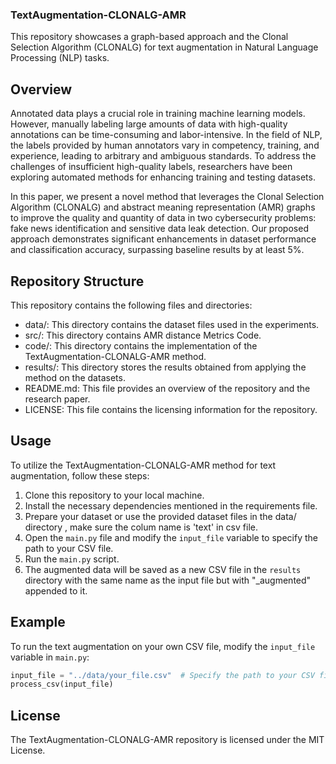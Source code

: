 ### TextAugmentation-CLONALG-AMR
This repository showcases a graph-based approach and the Clonal Selection Algorithm (CLONALG) for text augmentation in Natural Language Processing (NLP) tasks.

## Overview
Annotated data plays a crucial role in training machine learning models. However, manually labeling large amounts of data with high-quality annotations can be time-consuming and labor-intensive. In the field of NLP, the labels provided by human annotators vary in competency, training, and experience, leading to arbitrary and ambiguous standards. To address the challenges of insufficient high-quality labels, researchers have been exploring automated methods for enhancing training and testing datasets.

In this paper, we present a novel method that leverages the Clonal Selection Algorithm (CLONALG) and abstract meaning representation (AMR) graphs to improve the quality and quantity of data in two cybersecurity problems: fake news identification and sensitive data leak detection. Our proposed approach demonstrates significant enhancements in dataset performance and classification accuracy, surpassing baseline results by at least 5%.

## Repository Structure
This repository contains the following files and directories:

- data/: This directory contains the dataset files used in the experiments.
- src/: This directory contains AMR distance Metrics Code.
- code/: This directory contains the implementation of the TextAugmentation-CLONALG-AMR method.
- results/: This directory stores the results obtained from applying the method on the datasets.
- README.md: This file provides an overview of the repository and the research paper.
- LICENSE: This file contains the licensing information for the repository.

## Usage
To utilize the TextAugmentation-CLONALG-AMR method for text augmentation, follow these steps:

1. Clone this repository to your local machine.
2. Install the necessary dependencies mentioned in the requirements file. 
3. Prepare your dataset or use the provided dataset files in the data/ directory , make sure the colum name is 'text' in csv file.
4. Open the `main.py` file and modify the `input_file` variable to specify the path to your CSV file.
5. Run the `main.py` script.
6. The augmented data will be saved as a new CSV file in the `results` directory with the same name as the input file but with "_augmented" appended to it.

## Example

To run the text augmentation on your own CSV file, modify the `input_file` variable in `main.py`:

```python
input_file = "../data/your_file.csv"  # Specify the path to your CSV file
process_csv(input_file)
```

## License
The TextAugmentation-CLONALG-AMR repository is licensed under the MIT License.